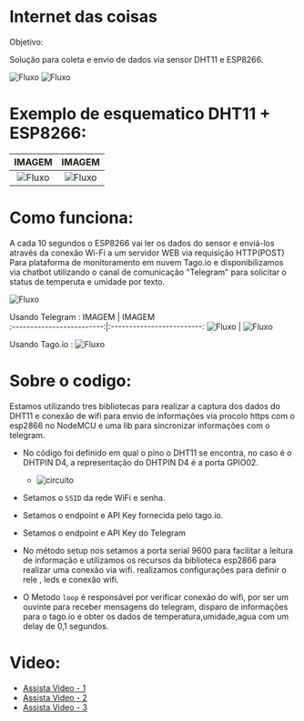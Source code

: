 # Internet das coisas

Objetivo:

  Solução para coleta e envio de dados  via sensor DHT11 e ESP8266.

![Fluxo](/assets/imgReal.png)
![Fluxo](/assets/img-02.jpeg)

# Exemplo de esquematico DHT11 + ESP8266:

IMAGEM                     |  IMAGEM  
:-------------------------:|:-------------------------:
![Fluxo](/assets/esquematico.PNG)  |  ![Fluxo](/assets/Capturar.PNG)

# Como funciona:

A cada 10 segundos o ESP8266 vai ler os dados do sensor e enviá-los 
através da conexão Wi-Fi a um servidor WEB via requisição HTTP(POST) Para
plataforma de monitoramento em nuvem Tago.io e disponibilizamos via chatbot utilizando o
canal de comunicação "Telegram" para solicitar o status de temperuta e umidade por texto.

![Fluxo](/assets/telegrama.png)
 
Usando Telegram :
IMAGEM                     |  IMAGEM  
:-------------------------:|:-------------------------:
![Fluxo](/assets/botfiap.jpeg)  |  ![Fluxo](/assets/img-01.jpeg)

  
Usando Tago.io :
  ![Fluxo](/assets/img.png)

# Sobre o codigo:

  Estamos utilizando tres bibliotecas para realizar a captura dos dados do DHT11 
  e conexão de wifi para envio de informações via procolo https com o esp2866 no NodeMCU e uma
  lib para sincronizar informações com o telegram.
    
   - No código foi definido em qual o pino o DHT11 se encontra, no caso é o DHTPIN D4, a 
     representação do DHTPIN D4 é a porta GPIO02.   
     
     - ![circuito](/assets/circuito.jpg)
     
   - Setamos o `SSID` da rede WiFi e senha.
   
   - Setamos o endpoint e API Key fornecida pelo tago.io.
   - Setamos o endpoint e API Key do Telegram
    
   - No método setup nos setamos a porta serial 9600 para facilitar a leitura de informação e 
     utilizamos os recursos da biblioteca esp2866 para realizar uma conexão via wifi. realizamos
     configurações para definir o rele , leds e conexão wifi.
     
   - O Metodo `loop` é responsável por verificar conexão do wifi, por ser
     um ouvinte para receber mensagens do telegram, disparo de informações para o tago.io e
     obter os dados de temperatura,umidade,agua com um delay de 0,1 segundos.
     
      
# Video:
  - [Assista Video - 1](https://www.youtube.com/watch?v=Rnye98CtzP4 " 1 - Montagem")
  - [Assista Video - 2](https://www.youtube.com/watch?v=sgqao4sSsZ4 " 2 - Montagem")
  - [Assista Video - 3](https://www.youtube.com/watch?v=Sl8khDUYwcM " 3 - Montagem")


